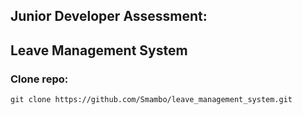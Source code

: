 ## Junior Developer Assessment: 
## Leave Management System

### Clone repo:

```
git clone https://github.com/Smambo/leave_management_system.git
```
